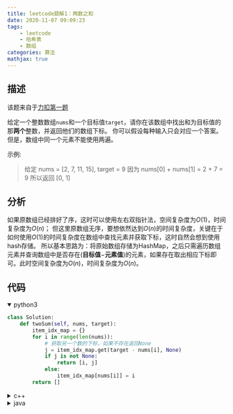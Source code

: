 ```yaml
---
title: leetcode题解1：两数之和
date: 2020-11-07 09:09:23
tags:
    - leetcode
    - 哈希表
    - 数组
categories: 算法
mathjax: true
---
```


## 描述

该题来自于[力扣第一题](https://leetcode-cn.com/problems/two-sum/)

给定一个整数数组`nums`和一个目标值`target`，请你在该数组中找出和为目标值的那**两个**整数，并返回他们的数组下标。
你可以假设每种输入只会对应一个答案。但是，数组中同一个元素不能使用两遍。

<!--more-->

示例:

> 给定 nums = [2, 7, 11, 15], target = 9
因为 nums[0] + nums[1] = 2 + 7 = 9
所以返回 [0, 1]


## 分析

如果原数组已经排好了序，这时可以使用左右双指针法，空间复杂度为$O(1)$，时间复杂度为$O(n)$；
但这里原数组无序，要想依然达到$O(n)$的时间复杂度，关键在于如何使用$O(1)$的时间复杂度在数组中查找元素并获取下标，这时自然会想到使用hash存储。
所以基本思路为：将原始数组存储为HashMap，之后只需遍历数组元素并查询数组中是否存在(**目标值**$-$**元素值**)的元素，如果存在取出相应下标即可。此时空间复杂度为$O(n)$，时间复杂度为$O(n)$。

## 代码

<details open>
<summary>python3</summary>

```python
class Solution:
    def twoSum(self, nums, target):
        item_idx_map = {}
        for i in range(len(nums)):
            # 获取另一个数的下标，如果不存在返回None
            j = item_idx_map.get(target - nums[i], None)
            if j is not None:
                return [i, j]
            else:
                item_idx_map[nums[i]] = i
        return []
```
</details>


<details>
<summary>c++</summary>

```cpp
#include<vector>
#include<unordered_map>
using namespace std;

class Solution {
public:
    vector<int> twoSum(vector<int>& nums, int target) {
        unordered_map<int, int> map;
        for (int i = 0; i < nums.size(); i++) {
            auto j = map.find(target - nums[i]);
            if (j != map.end()) {
                return {j->second, i};
            }
            else
                map[nums[i]] = i;
        }
        return {};
    }
};
```
</details>


<details>
<summary>java</summary>

```java
import java.util.HashMap;

class Solution {
    public int[] twoSum(int[] nums, int target) {
        HashMap<Integer, Integer> map = new HashMap<Integer, Integer>();
        for(int i = 0; i < nums.length; i++){
            if(map.containsKey(target - nums[i])){
                return new int[]{map.get(target - nums[i]), i};
            }
            else {
                map.put(nums[i], i);
            }
        }
        return new int[]{};
    }
}
```
</details>